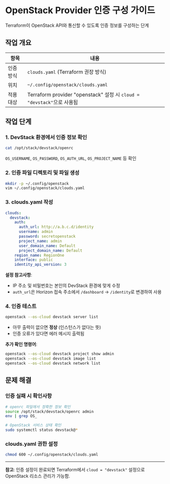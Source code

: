 
# OpenStack Provider 인증 구성 가이드

Terraform이 OpenStack API와 통신할 수 있도록 인증 정보를 구성하는 단계

## 작업 개요

| 항목 | 내용 |
|------|------|
| 인증 방식 | `clouds.yaml` (Terraform 권장 방식) |
| 위치 | `~/.config/openstack/clouds.yaml` |
| 적용 대상 | Terraform provider "openstack" 설정 시 `cloud = "devstack"`으로 사용됨 |

## 작업 단계

### 1. DevStack 환경에서 인증 정보 확인

```bash
cat /opt/stack/devstack/openrc
```

`OS_USERNAME`, `OS_PASSWORD`, `OS_AUTH_URL`, `OS_PROJECT_NAME` 등 확인

### 2. 인증 파일 디렉토리 및 파일 생성

```bash
mkdir -p ~/.config/openstack
vim ~/.config/openstack/clouds.yaml
```

### 3. clouds.yaml 작성

```yaml
clouds:
  devstack:
    auth:
      auth_url: http://a.b.c.d/identity
      username: admin
      password: secretopenstack
      project_name: admin
      user_domain_name: Default
      project_domain_name: Default
    region_name: RegionOne
    interface: public
    identity_api_version: 3
```

**설정 참고사항**:
- IP 주소 및 비밀번호는 본인의 DevStack 환경에 맞게 수정
- `auth_url`은 Horizon 접속 주소에서 `/dashboard` → `/identity`로 변경하여 사용

### 4. 인증 테스트

```bash
openstack --os-cloud devstack server list
```

- 아무 출력이 없으면 **정상** (인스턴스가 없다는 뜻)
- 인증 오류가 있다면 에러 메시지 출력됨

**추가 확인 명령어**:
```bash
openstack --os-cloud devstack project show admin
openstack --os-cloud devstack image list
openstack --os-cloud devstack network list
```

## 문제 해결

### 인증 실패 시 확인사항

```bash
# openrc 파일에서 정확한 정보 확인
source /opt/stack/devstack/openrc admin
env | grep OS_

# OpenStack 서비스 상태 확인
sudo systemctl status devstack@*
```

### clouds.yaml 권한 설정

```bash
chmod 600 ~/.config/openstack/clouds.yaml
```

---

**참고**: 인증 설정이 완료되면 Terraform에서 `cloud = "devstack"` 설정으로 OpenStack 리소스 관리가 가능함.
